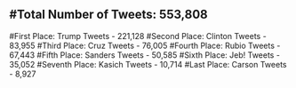 #Total Number of Tweets: 553,808 
---
#First Place: Trump Tweets - 221,128
#Second Place: Clinton Tweets - 83,955
#Third Place: Cruz Tweets - 76,005
#Fourth Place: Rubio Tweets - 67,443
#Fifth Place: Sanders Tweets - 50,585
#Sixth Place: Jeb! Tweets - 35,052
#Seventh Place: Kasich Tweets - 10,714
#Last Place: Carson Tweets - 8,927

